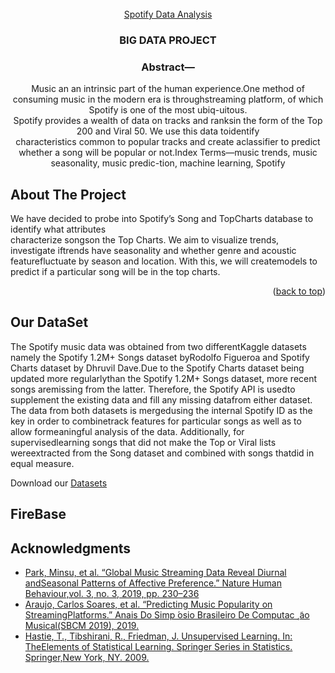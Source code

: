 
<!-- PROJECT LOGO -->
<br />
<div align="center">
  <a href="https://github.com/SirDaniel1st/plotyDashWebapp">
    Spotify Data Analysis
  </a>

<h3 align="center">BIG DATA PROJECT</h3>

  <p align="center">
  <h3>Abstract—</h3>Music an an intrinsic part of the human experience.One  method  of  consuming  music  in  the  modern  era  is  throughstreaming  platform,  of  which  Spotify  is  one  of  the  most  ubiq-uitous.  <br>
  Spotify  provides  a  wealth  of  data  on  tracks  and  ranksin  the  form  of  the  Top  200  and  Viral  50.  We  use  this  data  toidentify  <br>
  characteristics  common  to  popular  tracks  and  create  aclassifier  to  predict  whether  a  song  will  be  popular  or  not.Index  Terms—music  trends,  music  seasonality,  music  predic-tion,  machine  learning,  Spotify
  
  </p>
</div>




<!-- ABOUT THE PROJECT -->
## About The Project

We  have  decided  to  probe  into  Spotify’s  Song  and  TopCharts database to identify what attributes <br>characterize songson  the  Top  Charts.  We  aim  to  visualize  trends,  investigate  iftrends have seasonality and whether genre and acoustic featurefluctuate  by  season  and  location.  With  this,  we  will  createmodels to predict if a particular song will be in the top charts.
<p align="right">(<a href="#top">back to top</a>)</p>



<!-- GETTING STARTED -->
## Our DataSet
The  Spotify  music  data  was  obtained  from  two  differentKaggle  datasets  namely  the  Spotify  1.2M+  Songs  dataset  byRodolfo Figueroa and Spotify Charts dataset by Dhruvil Dave.Due to the Spotify Charts dataset being updated more regularlythan the Spotify 1.2M+ Songs dataset, more recent songs aremissing  from  the  latter.  Therefore,  the  Spotify  API  is  usedto  supplement  the  existing  data  and  fill  any  missing  datafrom  either  dataset.  The  data  from  both  datasets  is  mergedusing  the  internal  Spotify  ID  as  the  key  in  order  to  combinetrack  features  for  particular  songs  as  well  as  to  allow  formeaningful  analysis  of  the  data.  Additionally,  for  supervisedlearning  songs  that  did  not  make  the  Top  or  Viral  lists  wereextracted from the Song dataset and combined with songs thatdid in equal measure.

Download our [Datasets](https://myuwi-my.sharepoint.com/:f:/g/personal/rajiv_sadho1_my_uwi_edu/ErZLCIrxDDNLkX9RqA4maS8BK9Y9Q068UeQGermqtMTtHA?e=qrSnIU)   

## FireBase

<!-- ACKNOWLEDGMENTS -->
## Acknowledgments

* [Park, Minsu, et al. “Global Music Streaming Data Reveal Diurnal andSeasonal  Patterns  of  Affective  Preference.”  Nature  Human  Behaviour,vol.  3,  no.  3,  2019,  pp.  230–236](https://doi.org/10.1038/s41562-018-0508-z.)
* [Araujo, Carlos Soares, et al. “Predicting Music Popularity on StreamingPlatforms.”  Anais  Do  Simp ́osio  Brasileiro  De  Computac ̧ ̃ao  Musical(SBCM 2019), 2019.](https://doi.org/10.5753/sbcm.2019.10436.)
* [Hastie, T., Tibshirani, R., Friedman, J. Unsupervised Learning. In: TheElements of Statistical Learning. Springer Series in Statistics. Springer,New York, NY. 2009. ](https://doi.org/10.1007/978-0-387-84858-714)


